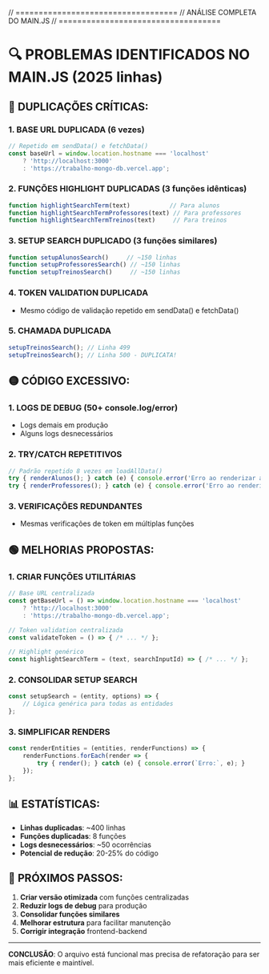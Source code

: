 // ===================================
// ANÁLISE COMPLETA DO MAIN.JS
// ===================================

# 🔍 PROBLEMAS IDENTIFICADOS NO MAIN.JS (2025 linhas)

## 🔴 DUPLICAÇÕES CRÍTICAS:

### 1. **BASE URL DUPLICADA (6 vezes)**
```javascript
// Repetido em sendData() e fetchData()
const baseUrl = window.location.hostname === 'localhost' 
    ? 'http://localhost:3000' 
    : 'https://trabalho-mongo-db.vercel.app';
```

### 2. **FUNÇÕES HIGHLIGHT DUPLICADAS (3 funções idênticas)**
```javascript
function highlightSearchTerm(text)           // Para alunos
function highlightSearchTermProfessores(text) // Para professores  
function highlightSearchTermTreinos(text)     // Para treinos
```

### 3. **SETUP SEARCH DUPLICADO (3 funções similares)**
```javascript
function setupAlunosSearch()     // ~150 linhas
function setupProfessoresSearch() // ~150 linhas
function setupTreinosSearch()     // ~150 linhas
```

### 4. **TOKEN VALIDATION DUPLICADA**
- Mesmo código de validação repetido em sendData() e fetchData()

### 5. **CHAMADA DUPLICADA**
```javascript
setupTreinosSearch(); // Linha 499
setupTreinosSearch(); // Linha 500 - DUPLICATA!
```

## 🟡 CÓDIGO EXCESSIVO:

### 1. **LOGS DE DEBUG (50+ console.log/error)**
- Logs demais em produção
- Alguns logs desnecessários

### 2. **TRY/CATCH REPETITIVOS**
```javascript
// Padrão repetido 8 vezes em loadAllData()
try { renderAlunos(); } catch (e) { console.error('Erro ao renderizar alunos:', e); }
try { renderProfessores(); } catch (e) { console.error('Erro ao renderizar professores:', e); }
```

### 3. **VERIFICAÇÕES REDUNDANTES**
- Mesmas verificações de token em múltiplas funções

## 🟢 MELHORIAS PROPOSTAS:

### 1. **CRIAR FUNÇÕES UTILITÁRIAS**
```javascript
// Base URL centralizada
const getBaseUrl = () => window.location.hostname === 'localhost' 
    ? 'http://localhost:3000' 
    : 'https://trabalho-mongo-db.vercel.app';

// Token validation centralizada
const validateToken = () => { /* ... */ };

// Highlight genérico
const highlightSearchTerm = (text, searchInputId) => { /* ... */ };
```

### 2. **CONSOLIDAR SETUP SEARCH**
```javascript
const setupSearch = (entity, options) => {
    // Lógica genérica para todas as entidades
};
```

### 3. **SIMPLIFICAR RENDERS**
```javascript
const renderEntities = (entities, renderFunctions) => {
    renderFunctions.forEach(render => {
        try { render(); } catch (e) { console.error(`Erro:`, e); }
    });
};
```

## 📊 ESTATÍSTICAS:

- **Linhas duplicadas**: ~400 linhas
- **Funções duplicadas**: 8 funções
- **Logs desnecessários**: ~50 ocorrências
- **Potencial de redução**: 20-25% do código

## 🚀 PRÓXIMOS PASSOS:

1. **Criar versão otimizada** com funções centralizadas
2. **Reduzir logs de debug** para produção  
3. **Consolidar funções similares**
4. **Melhorar estrutura** para facilitar manutenção
5. **Corrigir integração** frontend-backend

---
**CONCLUSÃO**: O arquivo está funcional mas precisa de refatoração para ser mais eficiente e maintível.
